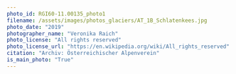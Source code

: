 ```yaml
---
photo_id: RGI60-11.00135_photo1
filename: /assets/images/photos_glaciers/AT_1B_Schlatenkees.jpg
photo_date: "2019"
photographer_name: "Veronika Raich"
photo_license: "All rights reserved"
photo_license_url: "https://en.wikipedia.org/wiki/All_rights_reserved"
citation: "Archiv: Österreichischer Alpenverein"
is_main_photo: "True"
---
```

